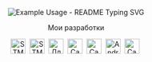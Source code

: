 <a href="https://github.com/rustam6274/STM32F3DISCOVERY" style="text-decoration:none">
<p align="center">
  <img src="https://readme-typing-svg.demolab.com/?lines=Разработка+программного+обеспечения&color=DBF71F&center=true&pause=1000" alt="Example Usage - README Typing SVG">
</p>
</a>
<p align="center">
  <p align="center">Мои разработки</p>
</p>



<p align="center">
<a href="https://github.com/rustam6274/STM32F3DISCOVERY" style="text-decoration:none"><img src="https://cdn.jsdelivr.net/gh/devicons/devicon@latest/icons/c/c-original.svg" title="STM32, ESP32, ..." width="30" height= "30"/></a>&nbsp;
<a href="https://github.com/rustam6274/STM32F3DISCOVERY" style="text-decoration:none"><img src="https://cdn.jsdelivr.net/gh/devicons/devicon@latest/icons/cplusplus/cplusplus-original.svg" title="STM32 и ESP32 c FreeRTOS" width="30" height= "30"/></a>&nbsp;
<a href="https://github.com/rustam6274/Win_vcp" style="text-decoration:none"><img src="https://cdn.jsdelivr.net/gh/devicons/devicon@latest/icons/csharp/csharp-original.svg" title="Для PC" width="30" height= "30"/></a>&nbsp;
<a href="https://askue.kompas-rus.ru" style="text-decoration:none"><img src="https://cdn.jsdelivr.net/gh/devicons/devicon@latest/icons/php/php-original.svg" title="Сайты и облачные сервисы" width="30" height= "30"/></a>&nbsp;
<a href="https://kompas-rus.ru" style="text-decoration:none"><img src="https://cdn.jsdelivr.net/gh/devicons/devicon@latest/icons/java/java-original.svg" title="Сайты и облачные сервисы" width="30" height= "30"/></a>&nbsp;
<a href="https://kompas-rus.ru" style="text-decoration:none"><img src="https://cdn.jsdelivr.net/gh/devicons/devicon@latest/icons/android/android-plain.svg" title="Android+OpenGL_ES" width="30" height= "30"/></a>&nbsp;
<a href="https://kompas-rus.ru" style="text-decoration:none"><img src="https://cdn.jsdelivr.net/gh/devicons/devicon@latest/icons/python/python-original.svg" title="Сайты и облачные сервисы" width="30" height= "30"/></a>&nbsp;
</p>         
          
          
          
          

          
